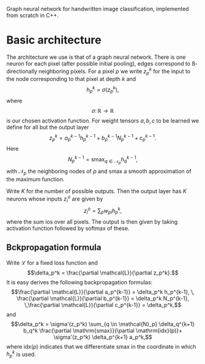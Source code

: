 Graph neural network for handwritten image classification, implemented from scratch in C++.

# Basic architecture

The architecture we use is that of a graph neural network.
There is one neuron for each pixel (after possible initial pooling), edges correspond to $8$-directionally neighboring pixels.
For a pixel $p$ we write $z_p^k$ for the input to the node corresponding to that pixel at depth $k$ and
$$h_p^k = \sigma(z_p^k),$$
where 
$$\sigma \colon \mathbb{R} \to \mathbb{R}$$ 
is our chosen activation function. 
For weight tensors $a,b,c$ to be learned we define for all but the output layer
$$z_p^k =  a_p^{k-1} h_p^{k-1} + b_p^{k-1} N_p^{k-1} + c_p^{k-1}.$$
Here
$$N_p^{k-1} = \mathrm{smax}_{q \in \mathcal{N}_p} h_q^{k-1},$$
with $\mathcal{N}_p$ the neighboring nodes of $p$ and $\mathrm{smax}$ a smooth approximation of the maximum function.

Write $K$ for the number of possible outputs.
Then the output layer has $K$ neurons whose inputs $z_i^o$ are given by
$$z_i^o = \sum_p w_{pi} h_p^k,$$
where the sum ios over all pixels.
The output is then given by taking activation function followed by softmax of these.

## Bckpropagation formula
Write $\mathcal{L}$ for a fixed loss function and 
$$\delta_p^k = \frac{\partial \mathcal{L}}{\partial z_p^k}.$$
It is easy derives the following backpropagation formulas:
$$\frac{\partial \mathcal{L}}{\partial a_p^{k-1}} = \delta_p^k h_p^{k-1}, \, \frac{\partial \mathcal{L}}{\partial b_p^{k-1}} = \delta_p^k N_p^{k-1}, \,\frac{\partial \mathcal{L}}{\partial c_p^{k-1}} = \delta_p^k,$$
and
$$\delta_p^k = \sigma'(z_p^k)  \sum_{q \in \mathcal{N}_p} \delta_q^{k+1} b_q^k \frac{\partial \mathrm{smax}}{\partial \mathrm{idx}(p)}+ \sigma'(z_p^k) \delta_p^{k+1} a_p^k,$$
where $\mathrm{idx}(p)$ indicates that we differentiate $\mathrm{smax}$ in the coordinate in which $h_p^k$ is used.
